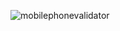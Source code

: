 ![mobilephonevalidator](https://github.com/user-attachments/assets/9892a9f4-d690-42d6-98d0-8a2fe2d09607)
